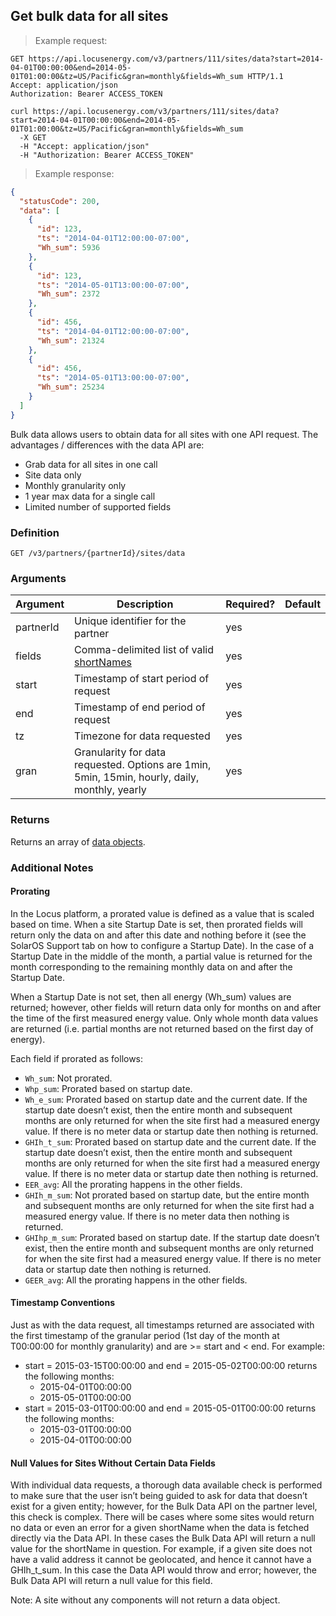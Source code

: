 ## Get bulk data for all sites

> Example request:

```http
GET https://api.locusenergy.com/v3/partners/111/sites/data?start=2014-04-01T00:00:00&end=2014-05-01T01:00:00&tz=US/Pacific&gran=monthly&fields=Wh_sum HTTP/1.1
Accept: application/json
Authorization: Bearer ACCESS_TOKEN
```

```shell
curl https://api.locusenergy.com/v3/partners/111/sites/data?start=2014-04-01T00:00:00&end=2014-05-01T01:00:00&tz=US/Pacific&gran=monthly&fields=Wh_sum
  -X GET
  -H "Accept: application/json"
  -H "Authorization: Bearer ACCESS_TOKEN"
```

> Example response:

```json
{
  "statusCode": 200,
  "data": [
    {
      "id": 123,
      "ts": "2014-04-01T12:00:00-07:00",
      "Wh_sum": 5936
    },
    {
      "id": 123,
      "ts": "2014-05-01T13:00:00-07:00",
      "Wh_sum": 2372
    },
    {
      "id": 456,
      "ts": "2014-04-01T12:00:00-07:00",
      "Wh_sum": 21324
    },
    {
      "id": 456,
      "ts": "2014-05-01T13:00:00-07:00",
      "Wh_sum": 25234
    }
  ]
}
```

Bulk data allows users to obtain data for all sites with one API request. The advantages / differences with the data API are:
- Grab data for all sites in one call
- Site data only
- Monthly granularity only
- 1 year max data for a single call
- Limited number of supported fields

### Definition

`GET /v3/partners/{partnerId}/sites/data`

### Arguments

Argument | Description | Required? | Default
--- | --- | --- | ---
partnerId | Unique identifier for the partner | yes |
fields | Comma-delimited list of valid [shortNames](#aggregations) | yes |
start | Timestamp of start period of request | yes |
end | Timestamp of end period of request | yes |
tz | Timezone for data requested | yes |
gran | Granularity for data requested. Options are 1min, 5min, 15min, hourly, daily, monthly, yearly | yes |

### Returns

Returns an array of [data objects](#data-object).

### Additional Notes

#### Prorating

In the Locus platform, a prorated value is defined as a value that is scaled based on time.  When a site Startup Date is set, then prorated fields will return only the data on and after this date and nothing before it (see the SolarOS Support tab on how to configure a Startup Date).  In the case of a Startup Date in the middle of the month, a partial value is returned for the month corresponding to the remaining monthly data on and after the Startup Date.

When a Startup Date is not set, then all energy (Wh_sum) values are returned; however, other fields will return data only for months on and after the time of the first measured energy value.  Only whole month data values are returned (i.e. partial months are not returned based on the first day of energy).

Each field if prorated as follows:
- `Wh_sum`: Not prorated.
- `Whp_sum`: Prorated based on startup date.
- `Wh_e_sum`: Prorated based on startup date and the current date.  If the startup date doesn’t exist, then the entire month and subsequent months are only returned for when the site first had a measured energy value.  If there is no meter data or startup date then nothing is returned.
- `GHIh_t_sum`: Prorated based on startup date and the current date.  If the startup date doesn’t exist, then the entire month and subsequent months are only returned for when the site first had a measured energy value.  If there is no meter data or startup date then nothing is returned.
- `EER_avg`: All the prorating happens in the other fields.
- `GHIh_m_sum`: Not prorated based on startup date, but the entire month and subsequent months are only returned for when the site first had a measured energy value.  If there is no meter data then nothing is returned.
- `GHIhp_m_sum`: Prorated based on startup date. If the startup date doesn’t exist, then the entire month and subsequent months are only returned for when the site first had a measured energy value.  If there is no meter data or startup date then nothing is returned.
- `GEER_avg`: All the prorating happens in the other fields.

#### Timestamp Conventions

Just as with the data request, all timestamps returned are associated with the first timestamp of the granular period (1st day of the month at T00:00:00 for monthly granularity) and are >= start and < end.  For example:
- start = 2015-03-15T00:00:00 and end = 2015-05-02T00:00:00 returns the following months:
    - 2015-04-01T00:00:00
    - 2015-05-01T00:00:00
- start = 2015-03-01T00:00:00 and end = 2015-05-01T00:00:00 returns the following months:
    - 2015-03-01T00:00:00
    - 2015-04-01T00:00:00

#### Null Values for Sites Without Certain Data Fields

With individual data requests, a thorough data available check is performed to make sure that the user isn’t being guided to ask for data that doesn’t exist for a given entity; however, for the Bulk Data API on the partner level, this check is complex. There will be cases where some sites would return no data or even an error for a given shortName when the data is fetched directly via the Data API. In these cases the Bulk Data API will return a null value for the shortName in question. For example, if a given site does not have a valid address it cannot be geolocated, and hence it cannot have a GHIh_t_sum. In this case the Data API would throw and error; however, the Bulk Data API will return a null value for this field.

Note: A site without any components will not return a data object.